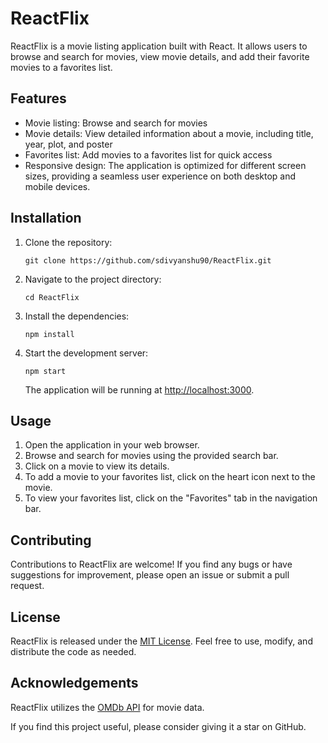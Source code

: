 # ReactFlix

ReactFlix is a movie listing application built with React. It allows users to browse and search for movies, view movie details, and add their favorite movies to a favorites list.

## Features

- Movie listing: Browse and search for movies
- Movie details: View detailed information about a movie, including title, year, plot, and poster
- Favorites list: Add movies to a favorites list for quick access
- Responsive design: The application is optimized for different screen sizes, providing a seamless user experience on both desktop and mobile devices.

## Installation

1. Clone the repository:

   ```shell
   git clone https://github.com/sdivyanshu90/ReactFlix.git
   ```

2. Navigate to the project directory:

   ```shell
   cd ReactFlix
   ```

3. Install the dependencies:

   ```shell
   npm install
   ```

4. Start the development server:

   ```shell
   npm start
   ```

   The application will be running at [http://localhost:3000](http://localhost:3000).

## Usage

1. Open the application in your web browser.
2. Browse and search for movies using the provided search bar.
3. Click on a movie to view its details.
4. To add a movie to your favorites list, click on the heart icon next to the movie.
5. To view your favorites list, click on the "Favorites" tab in the navigation bar.

## Contributing

Contributions to ReactFlix are welcome! If you find any bugs or have suggestions for improvement, please open an issue or submit a pull request.

## License

ReactFlix is released under the [MIT License](https://opensource.org/licenses/MIT). Feel free to use, modify, and distribute the code as needed.

## Acknowledgements

ReactFlix utilizes the [OMDb API]([http://www.omdbapi.com/](http://www.omdbapi.com/apikey.aspx)) for movie data.

If you find this project useful, please consider giving it a star on GitHub.
